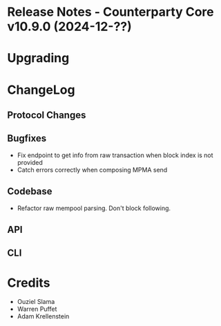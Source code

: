 # Release Notes - Counterparty Core v10.9.0 (2024-12-??)


# Upgrading

# ChangeLog

## Protocol Changes

## Bugfixes

- Fix endpoint to get info from raw transaction when block index is not provided
- Catch errors correctly when composing MPMA send

## Codebase

- Refactor raw mempool parsing. Don't block following.

## API

## CLI

# Credits

- Ouziel Slama
- Warren Puffet
- Adam Krellenstein

